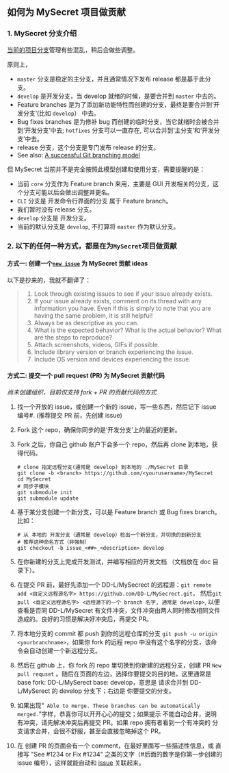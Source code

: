
## 如何为 MySecret 项目做贡献

### 1. MySecret 分支介绍
[当前的项目分支](https://github.com/DD-L/MySecrect/network)管理有些混乱，稍后会做些调整。

原则上，

* `master` 分支是稳定的主分支，并且通常情况下发布 release 都是基于此分支。
* `develop` 是开发分支，当 develop 就绪的时候，是要合并到 `master` 中去的。
* Feature branches 是为了添加新功能特性而创建的分支，最终是要合并到‘开发分支’(比如 `develop`） 中去。
* Bug fixes branches 是为修补 bug 而创建的临时分支，当它就绪时会被合并到‘开发分支’中去; `hotfixes` 分支可以一直存在, 可以合并到‘主分支’和‘开发分支’中去。
* release 分支，这个分支是专门发布 release 的分支。
* See also: [A successful Git branching model](http://nvie.com/posts/a-successful-git-branching-model/)

但 MySecret 当前并不是完全按照此模型创建和使用分支，需要提醒的是：

* 当前 `core` 分支作为 Feature branch 来用，主要是 GUI 开发相关的分支，这个分支可能以后会做出调整并更名。
* `CLI` 分支是 开发命令行界面的分支 属于 Feature branch。
* 我们暂时没有 release 分支。
* `develop` 分支是 开发分支。
* 当前的默认分支是 `develop`, 不打算将 `master` 作为默认分支。


### 2. 以下的任何一种方式，都是在为`MySecret`项目做贡献

#### 方式一: 创建一个[`new issue`](https://github.com/DD-L/MySecrect/issues) 为 MySecret 贡献 ideas

以下是抄来的，我就不翻译了：
 
> 1. Look through existing issues to see if your issue already exists.
> 2. If your issue already exists, comment on its thread with any information you have. Even if this is simply to note that you are having the same problem, it is still helpful!
> 3. Always be as descriptive as you can.
> 4. What is the expected behavior? What is the actual behavior? What are the steps to reproduce?
> 5. Attach screenshots, videos, GIFs if possible.
> 6. Include library version or branch experiencing the issue.
> 7. Include OS version and devices experiencing the issue.

#### 方式二: 提交一个 pull request (PR) 为 MySecret 贡献代码

*尚未创建组织，目前仅支持 fork + PR 的贡献代码的方式*

1. 找一个开放的 issue，或创建一个新的 issue，写一些东西，然后记下 issue 编号#. (推荐提交 PR 前，先创建 issue)
2. Fork 这个 repo，确保你同步的是‘开发分支’上的最近的更新。
3. Fork 之后，你自己 github 账户下会多一个 repo，然后再 clone 到本地，获得代码。

	```shell
	# clone 指定远程分支(通常是 develop) 到本地的 ./MySecret 目录
	git clone -b <branch> https://github.com/<yourusername>/MySecret
	cd MySecret
	# 同步子模块
	git submodule init
	git submodule update
	```

4. 基于某分支创建一个新分支，可以是 Feature branch 或 Bug fixes branch。比如：

	```shell
	# 从 本地的 开发分支（通常是 develop）检出一个新分支，并切换的到新分支 
	# 推荐这种命名方式（非强制）
	git checkout -b issue_<##>_<description> develop
	```

5. 在你新建的分支上完成开发测试，并编写相应的开发文档 （文档放在 doc 目录下）。
6. 在提交 PR 前，最好先添加一个 DD-L/MySecrect 的远程源：`git remote add <自定义远程源名字> https://github.com/DD-L/MySecrect.git`， 然后`git pull <自定义远程源名字> <远程源下的一个 branch 名字, 通常是 develop>`, 以便查看是否同 DD-L/MySecret 有文件冲突，文件冲突由两人同时修改相同文件造成的。良好的习惯是解决好冲突后，再提交 PR。
7. 将本地分支的 commit 都 push 到你的远程仓库的分支 `git push -u origin <yourbranchname>`，如果你 fork 的远程 repo 中没有这个名字的分支，该命令会自动创建一个新远程分支。
8. 然后在 github 上，你 fork 的 repo 里切换到你新建的远程分支，创建 PR `New pull requset` 。随后在页面的左边，选择你要提交的目的地，这里通常是 base fork: DD-L/MySerect base: develop，意思是 请求合并到 DD-L/MySerect 的 develop 分支下；右边是 你要提交的分支。
9. 如果出现“` Able to merge. These branches can be automatically merged.`”字样，恭喜你可以开开心心的提交；如果提示 不能自动合并，说明有冲突，请先解决冲突后再提交 PR。如果 repo 拥有者看到一个有冲突的 分支请求合并，会很不舒服，甚至会直接忽略掉这个 PR。
10. 在 创建 PR 的页面会有一个 comment，在最好里面写一些描述性信息，或 直接写 "See #1234 or Fix #1234" 之类的文字（#后面的数字是你第一步创建的 issue 编号），这样就能自动和 [issue](https://github.com/DD-L/MySecrect/issues) 关联起来。